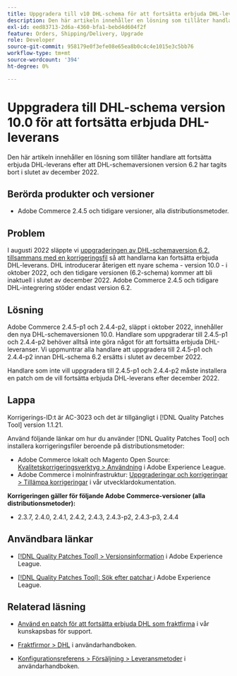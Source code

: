 ```yaml
---
title: Uppgradera till v10 DHL-schema för att fortsätta erbjuda DHL-leverans
description: Den här artikeln innehåller en lösning som tillåter handlare att fortsätta erbjuda DHL-leverans efter att DHL-schema 6.2 har tagits bort i december 2022, genom att uppgradera till schema 10.0 eller genom att tillämpa AC-3023-korrigeringen.
exl-id: eed83713-2d6a-4360-bfa1-bebd4d604f2f
feature: Orders, Shipping/Delivery, Upgrade
role: Developer
source-git-commit: 958179e0f3efe08e65ea8b0c4c4e1015e3c5bb76
workflow-type: tm+mt
source-wordcount: '394'
ht-degree: 0%

---
```


# Uppgradera till DHL-schema version 10.0 för att fortsätta erbjuda DHL-leverans

Den här artikeln innehåller en lösning som tillåter handlare att fortsätta erbjuda DHL-leverans efter att DHL-schemaversionen version 6.2 har tagits bort i slutet av december 2022.

## Berörda produkter och versioner

* Adobe Commerce 2.4.5 och tidigare versioner, alla distributionsmetoder.

## Problem

I augusti 2022 släppte vi [uppgraderingen av DHL-schemaversion 6.2. tillsammans med en korrigeringsfil](https://experienceleague.adobe.com/docs/commerce-knowledge-base/kb/troubleshooting/miscellaneous/adobe-commerce-dhl-upgrade-patch.html) så att handlarna kan fortsätta erbjuda DHL-leverans. DHL introducerar återigen ett nyare schema - version 10.0 - i oktober 2022, och den tidigare versionen (6.2-schema) kommer att bli inaktuell i slutet av december 2022. Adobe Commerce 2.4.5 och tidigare DHL-integrering stöder endast version 6.2.

## Lösning

Adobe Commerce 2.4.5-p1 och 2.4.4-p2, släppt i oktober 2022, innehåller den nya DHL-schemaversionen 10.0. Handlare som uppgraderar till 2.4.5-p1 och 2.4.4-p2 behöver alltså inte göra något för att fortsätta erbjuda DHL-leveranser. Vi uppmuntrar alla handlare att uppgradera till 2.4.5-p1 och 2.4.4-p2 innan DHL-schema 6.2 ersätts i slutet av december 2022.

Handlare som inte vill uppgradera till 2.4.5-p1 och 2.4.4-p2 måste installera en patch om de vill fortsätta erbjuda DHL-leverans efter december 2022.

## Lappa

Korrigerings-ID:t är AC-3023 och det är tillgängligt i [!DNL Quality Patches Tool] version 1.1.21.

Använd följande länkar om hur du använder [!DNL Quality Patches Tool] och installera korrigeringsfiler beroende på distributionsmetoder:

* Adobe Commerce lokalt och Magento Open Source: [Kvalitetskorrigeringsverktyg > Användning](https://experienceleague.adobe.com/docs/commerce-operations/tools/quality-patches-tool/usage.html) i Adobe Experience League.
* Adobe Commerce i molninfrastruktur: [Uppgraderingar och korrigeringar > Tillämpa korrigeringar](https://devdocs.magento.com/cloud/project/project-patch.html) i vår utvecklardokumentation.

**Korrigeringen gäller för följande Adobe Commerce-versioner (alla distributionsmetoder):**

* 2.3.7, 2.4.0, 2.4.1, 2.4.2, 2.4.3, 2.4.3-p2, 2.4.3-p3, 2.4.4

## Användbara länkar

* [[!DNL Quality Patches Tool] > Versionsinformation](https://experienceleague.adobe.com/docs/commerce-operations/tools/quality-patches-tool/release-notes.html) i Adobe Experience League.

* [[!DNL Quality Patches Tool]: Sök efter patchar ](https://experienceleague.adobe.com/tools/commerce-quality-patches/index.html) i Adobe Experience League.

## Relaterad läsning

* [Använd en patch för att fortsätta erbjuda DHL som fraktfirma](https://experienceleague.adobe.com/docs/commerce-knowledge-base/kb/troubleshooting/miscellaneous/adobe-commerce-dhl-upgrade-patch.html) i vår kunskapsbas för support.

* [Fraktfirmor > DHL](https://experienceleague.adobe.com/docs/commerce-admin/stores-sales/delivery/shipping-carriers/dhl.html) i användarhandboken.
* [Konfigurationsreferens > Försäljning > Leveransmetoder](https://experienceleague.adobe.com/docs/commerce-admin/config/sales/delivery-methods.html) i användarhandboken.
